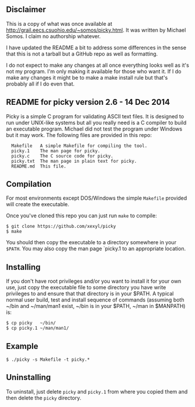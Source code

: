 
## Disclaimer

This is a copy of what was once available at
http://grail.eecs.csuohio.edu/~somos/picky.html. It was written by Michael
Somos. I claim no authorship whatever.

I have updated the README a bit to address some differences in the sense that
this is not a tarball but a GitHub repo as well as formatting.

I do not expect to make any changes at all once everything looks well as it's
not my program. I'm only making it available for those who want it. If I do make
any changes it might be to make a make install rule but that's probably all if I
do even that.

## README for picky version 2.6 - 14 Dec 2014

Picky is a simple C program for validating ASCII text files.  It is designed to
run under UNIX-like systems but all you really need is a C compiler to build an
executable program.  Michael did not test the program under Windows but it may
work.  The following files are provided in this repo:

      Makefile   A simple Makefile for compiling the tool.
      picky.1    The man page for picky.
      picky.c    The C source code for picky.
      picky.txt  The man page in plain text for picky.
      README.md  This file.

## Compilation

For most environments except DOS/Windows the simple `Makefile` provided will
create the executable.

Once you've cloned this repo you can just run `make` to compile:


	$ git clone https://github.com/xexyl/picky
	$ make


You should then copy the executable to a directory
somewhere in your `$PATH`. You may also copy the man page `picky.1 to an
appropriate location.

## Installing

If you don't have root privileges and/or you want to install it for your own
use, just copy the executable file to some directory you have write privileges
to and ensure that that directory is in your $PATH. A typical normal user build,
test and install sequence of commands (assuming both ~/bin and ~/man/man1 exist,
~/bin is in your $PATH, ~/man in $MANPATH) is:


	$ cp picky   ~/bin/
	$ cp picky.1 ~/man/man1/


 
## Example


    $ ./picky -s Makefile -t picky.*


## Uninstalling

To uninstall, just delete `picky` and `picky.1` from where you
copied them and then delete the `picky` directory.
